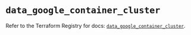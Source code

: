 # `data_google_container_cluster`

Refer to the Terraform Registry for docs: [`data_google_container_cluster`](https://registry.terraform.io/providers/hashicorp/google/5.42.0/docs/data-sources/container_cluster).
